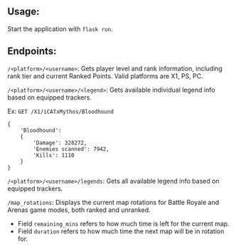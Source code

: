 ## Usage:

Start the application with `flask run`.

## Endpoints:

`/<platform>/<username>`:
Gets player level and rank information, including rank tier and current Ranked Points. Valid platforms are X1, PS, PC.

`/<platform>/<username>/<legend>`:
Gets available individual legend info based on equipped trackers. 

Ex: `GET /X1/iCATxMythos/Bloodhound`
```
{
    'Bloodhound':
    {
        'Damage': 328272,
        'Enemies scanned': 7942,
        'Kills': 1110
    }
}
```

`/<platform>/<username>/legends`:
Gets all available legend info based on equipped trackers. 

`/map_rotations`:
Displays the current map rotations for Battle Royale and Arenas game modes, both ranked and unranked.
* Field `remaining_mins` refers to how much time is left for the current map.
* Field `duration` refers to how much time the next map will be in rotation for.

